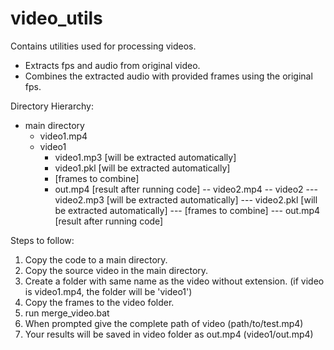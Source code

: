 # video_utils
Contains utilities used for processing videos. 
- Extracts fps and audio from original video.
- Combines the extracted audio with provided frames using the original fps.


Directory Hierarchy:
- main directory
  - video1.mp4
  - video1
    - video1.mp3 [will be extracted automatically]
    - video1.pkl [will be extracted automatically]
    - [frames to combine]
    - out.mp4 [result after running code]
-- video2.mp4
-- video2
--- video2.mp3 [will be extracted automatically]
--- video2.pkl [will be extracted automatically]
--- [frames to combine]
--- out.mp4 [result after running code]


Steps to follow:
1) Copy the code to a main directory.
2) Copy the source video in the main directory. 
3) Create a folder with same name as the video without extension. (if video is video1.mp4, the folder will be 'video1')
5) Copy the frames to the video folder. 
4) run merge_video.bat
5) When prompted give the complete path of video (path/to/test.mp4)
6) Your results will be saved in video folder as out.mp4  (video1/out.mp4) 
